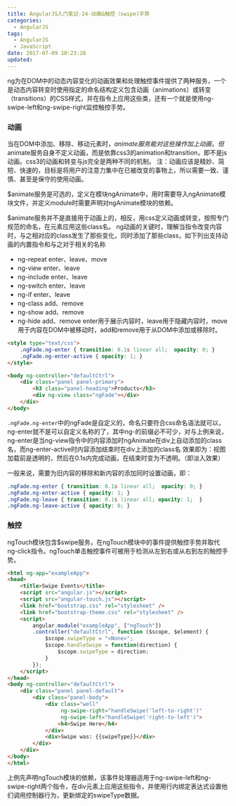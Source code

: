 ```yaml
---
title: AngularJS入门笔记-24-动画&触控（swipe)手势
categories:
  - AngularJS
tags:
  - AngularJS
  - JavaScript
date: 2017-07-09 10:23:28
updated:
---
```


ng为在DOM中的动态内容变化的动画效果和处理触控事件提供了两种服务，一个是动态内容转变时使用指定的命名结构定义包含动画（animations）或转变（transitions）的CSS样式，并在指令上应用这些类，还有一个就是使用ng-swipe-left和ng-swipe-right监控触控手势。

### 动画
当在DOM中添加、移除、移动元素时，$animate服务能对这些操作加上动画，但$animate服务自身不定义动画，而是依靠css3的animation和transition，即不是js动画。css3的动画和转变与js完全是两种不同的机制。
注：动画应该是精妙、简短、快速的，目标是将用户的注意力集中在已被改变的事物上，所以需要一致、谨慎、甚至是保守的使用动画。

$animate服务是可选的，定义在模块ngAnimate中，用时需要导入ngAnimate模块文件，并定义module时需要声明对ngAnimate模块的依赖。

$animate服务并不是直接用于动画上的，相反，用css定义动画或转变，按照专门规范的命名，在元素应用这些class名。
ng动画的关键时，理解当指令改变内容时，与之相对应的class发生了那些变化，同时添加了那些class，如下列出支持动画的内置指令和与之对于相关的名称
- ng-repeat enter、leave、move
- ng-view enter、leave
- ng-include enter、leave
- ng-switch enter、leave
- ng-if enter、leave
- ng-class add、remove
- ng-show add、remove
- ng-hide add、remove
enter用于展示内容时，leave用于隐藏内容时，move用于内容在DOM中被移动时，add和remove用于从DOM中添加或移除时。

```html
<style type="text/css">
    .ngFade.ng-enter { transition: 0.1s linear all;  opacity: 0; }
    .ngFade.ng-enter-active { opacity: 1; }
</style>

<body ng-controller="defaultCtrl">
    <div class="panel panel-primary">
        <h3 class="panel-heading">Products</h3>
        <div ng-view class="ngFade"></div>
    </div>
</body>
```
`.ngFade.ng-enter`中的ngFade是自定义的，命名只要符合css命名语法就可以，ng-enter就不是可以自定义名称的了，其中ng-的前缀必不可少，对与上例来说，ng-enter是当ng-view指令中的内容添加时ngAnimate在div上自动添加的class名，而ng-enter-active时内容添加结束时在div上添加的class名
效果即为：视图加载前是透明的，然后在0.1s内完成动画，在结束时变为不透明。（即淡入效果）

一般来说，需要为旧内容的移除和新内容的添加同时设置动画，即：
```css
.ngFade.ng-enter { transition: 0.1s linear all;  opacity: 0; }
.ngFade.ng-enter-active { opacity: 1; }
.ngFade.ng-leave { transition: 0.1s linear all; opacity: 1;  }
.ngFade.ng-leave-active { opacity: 0; }
```

### 触控
ngTouch模块包含$swipe服务，在ngTouch模块中的事件提供触控手势并取代ng-click指令。ngTouch单击触控事件可被用于检测从左到右或从右到左的触控手势。
```html
<html ng-app="exampleApp">
<head>
    <title>Swipe Events</title>
    <script src="angular.js"></script>
    <script src="angular-touch.js"></script>
    <link href="bootstrap.css" rel="stylesheet" />
    <link href="bootstrap-theme.css" rel="stylesheet" />
    <script>
        angular.module("exampleApp", ["ngTouch"])
        .controller("defaultCtrl", function ($scope, $element) {
            $scope.swipeType = "<None>";
            $scope.handleSwipe = function(direction) {
                $scope.swipeType = direction;
            }
        });
    </script>
</head>
<body ng-controller="defaultCtrl">
    <div class="panel panel-default">
        <div class="panel-body">
            <div class="well"
                 ng-swipe-right="handleSwipe('left-to-right')"
                 ng-swipe-left="handleSwipe('right-to-left')">
                <h4>Swipe Here</h4>
            </div>
            <div>Swipe was: {{swipeType}}</div>
        </div>
    </div>
</body>
</html>
```
上例先声明ngTouch模块的依赖，该事件处理器适用于ng-swipe-left和ng-swipe-right两个指令，在div元素上应用这些指令，并使用行内绑定表达式设置他们调用控制器行为，更新绑定的swipeType数据。

